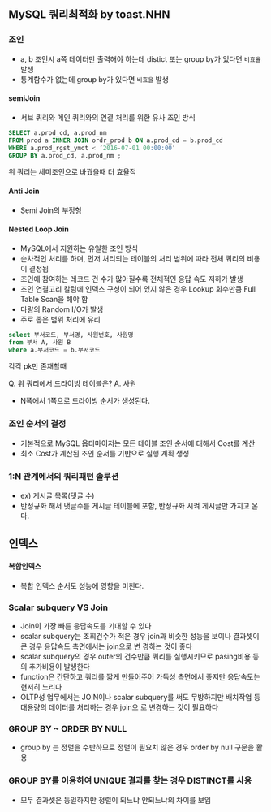 ## MySQL 쿼리최적화 by toast.NHN

### 조인
- a, b 조인시 a쪽 데이터만 출력해야 하는데 distict 또는 group by가 있다면 `비효율` 발생
- 통계함수가 없는데 group by가 있다면 `비효율` 발생

#### semiJoin
- 서브 쿼리와 메인 쿼리와의 연결 처리를 위한 유사 조인 방식

~~~ sql
SELECT a.prod_cd, a.prod_nm
FROM prod a INNER JOIN ordr_prod b ON a.prod_cd = b.prod_cd
WHERE a.prod_rgst_ymdt < ‘2016-07-01 00:00:00’
GROUP BY a.prod_cd, a.prod_nm ;
~~~
위 쿼리는 세미조인으로 바꿨을때 더 효율적

#### Anti Join
- Semi Join의 부정형

#### Nested Loop Join
- MySQL에서 지원하는 유일한 조인 방식
- 순차적인 처리를 하며, 먼저 처리되는 테이블의 처리 범위에 따라 전체 쿼리의 비용이 결정됨
- 조인에 참여하는 레코드 건 수가 많아질수록 전체적인 응답 속도 저하가 발생
- 조인 연결고리 칼럼에 인덱스 구성이 되어 있지 않은 경우 Lookup 회수만큼 Full Table Scan을 해야 함
- 다량의 Random I/O가 발생
- 주로 좁은 범위 처리에 유리

~~~ sql
select 부서코드, 부서명, 사원번호, 사원명
from 부서 A, 사원 B
where a.부서코드 = b.부서코드
~~~

각각 pk만 존재할때

Q. 위 쿼리에서 드라이빙 테이블은?
A. 사원
- N쪽에서 1쪽으로 드라이빙 순서가 생성된다.

### 조인 순서의 결정
- 기본적으로 MySQL 옵티마이저는 모든 테이블 조인 순서에 대해서 Cost를 계산
- 최소 Cost가 계산된 조인 순서를 기반으로 실행 계획 생성

### 1:N 관계에서의 쿼리패턴 솔루션
- ex) 게시글 목록(댓글 수)
- 반정규화 해서 댓글수를 게시글 테이블에 포함, 반정규화 시켜 게시글만 가지고 온다.



## 인덱스
#### 복합인덱스
- 복합 인덱스 순서도 성능에 영향을 미친다.


### Scalar subquery VS Join
- Join이 가장 빠른 응답속도를 기대할 수 있다
- scalar subquery는 조회건수가 적은 경우 join과 비슷한 성능을 보이나 결과셋이 큰 경우 응답속도 측면에서는 join으로 변
경하는 것이 좋다
- scalar subquery의 경우 outer의 건수만큼 쿼리를 실행시키므로 pasing비용 등의 추가비용이 발생한다
- function은 간단하고 쿼리를 짧게 만들어주어 가독성 측면에서 좋지만 응답속도는 현저히 느리다
- OLTP성 업무에서는 JOIN이나 scalar subquery를 써도 무방하지만 배치작업 등 대용량의 데이터를 처리하는 경우 join으
로 변경하는 것이 필요하다


### GROUP BY ~ ORDER BY NULL
- group by 는 정렬을 수반하므로 정렬이 필요치 않은 경우 order by null 구문을 활용

### GROUP BY를 이용하여 UNIQUE 결과를 찾는 경우 DISTINCT를 사용
- 모두 결과셋은 동일하지만 정렬이 되느냐 안되느냐의 차이를 보임